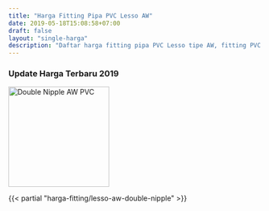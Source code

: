 ```yaml
---
title: "Harga Fitting Pipa PVC Lesso AW"
date: 2019-05-18T15:08:58+07:00
draft: false
layout: "single-harga"
description: "Daftar harga fitting pipa PVC Lesso tipe AW, fitting PVC murah berkualitas."
---
```


### Update Harga Terbaru 2019

<img src="../img/fitting-pvc/double-nipple-aw-lesso.png" alt="Double Nipple AW PVC" width="200">

{{< partial "harga-fitting/lesso-aw-double-nipple" >}}